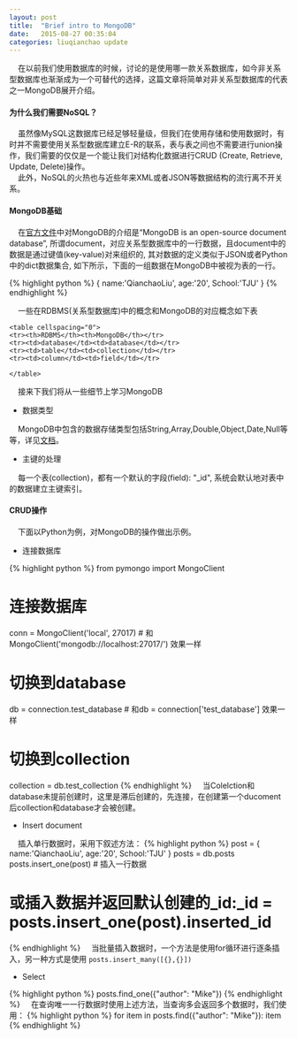 ```yaml
---
layout: post
title:  "Brief intro to MongoDB"
date:   2015-08-27 00:35:04
categories: liuqianchao update
---
```




&nbsp;&nbsp;&nbsp;&nbsp;在以前我们使用数据库的时候，讨论的是使用哪一款关系数据库，如今非关系型数据库也渐渐成为一个可替代的选择，这篇文章将简单对非关系型数据库的代表之一MongoDB展开介绍。

#### 为什么我们需要NoSQL？
&nbsp;&nbsp;&nbsp;&nbsp;虽然像MySQL这数据库已经足够轻量级，但我们在使用存储和使用数据时，有时并不需要使用关系型数据库建立E-R的联系，表与表之间也不需要进行union操作，我们需要的仅仅是一个能让我们对结构化数据进行CRUD (Create, Retrieve, Update, Delete)操作。   
&nbsp;&nbsp;&nbsp;&nbsp;此外，NoSQL的火热也与近些年来XML或者JSON等数据结构的流行离不开关系。

#### MongoDB基础
&nbsp;&nbsp;&nbsp;&nbsp;在[官方文件](https://docs.mongodb.org/manual/introduction/)中对MongoDB的介绍是“MongoDB is an open-source document database”, 所谓document，对应关系型数据库中的一行数据，且document中的数据是通过键值(key-value)对来组织的, 其对数据的定义类似于JSON或者Python中的dict数据集合, 如下所示，下面的一组数据在MongoDB中被视为表的一行。

{% highlight python %}
{
	name:'QianchaoLiu',
	age:'20',
	School:'TJU'
}
{% endhighlight %} 


&nbsp;&nbsp;&nbsp;&nbsp;一些在RDBMS(关系型数据库)中的概念和MongoDB的对应概念如下表

<div id="content">

    <table cellspacing="0">
    <tr><th>RDBMS</th><th>MongoDB</th></tr>
    <tr><td>database</td><td>database</td></tr>
    <tr><td>table</td><td>collection</td></tr>
    <tr><td>column</td><td>field</td></tr>

    </table>

</div>

&nbsp;&nbsp;&nbsp;&nbsp;接来下我们将从一些细节上学习MongoDB   

- 数据类型

&nbsp;&nbsp;&nbsp;&nbsp;MongoDB中包含的数据存储类型包括String,Array,Double,Object,Date,Null等等，详见[文档](https://docs.mongodb.org/manual/reference/bson-types/)。

- 主键的处理

&nbsp;&nbsp;&nbsp;&nbsp;每一个表(collection)，都有一个默认的字段(field): "_id", 系统会默认地对表中的数据建立主键索引。


#### CRUD操作

&nbsp;&nbsp;&nbsp;&nbsp;下面以Python为例，对MongoDB的操作做出示例。

- 连接数据库

{% highlight python %}
from pymongo import MongoClient
# 连接数据库
conn = MongoClient('local', 27017)  # 和MongoClient('mongodb://localhost:27017/') 效果一样
# 切换到database
db = connection.test_database  # 和db = connection['test_database'] 效果一样
# 切换到collection
collection = db.test_collection
{% endhighlight %} 
&nbsp;&nbsp;&nbsp;&nbsp;当Colelction和database未提前创建时，这里是滞后创建的，先连接，在创建第一个ducoment后collection和database才会被创建。

- Insert document

&nbsp;&nbsp;&nbsp;&nbsp;插入单行数据时，采用下叙述方法：
{% highlight python %}
post = {
	name:'QianchaoLiu',
	age:'20',
	School:'TJU'
}
posts = db.posts
posts.insert_one(post) # 插入一行数据
# 或插入数据并返回默认创建的_id:_id = posts.insert_one(post).inserted_id
{% endhighlight %}
&nbsp;&nbsp;&nbsp;&nbsp;当批量插入数据时，一个方法是使用for循环进行逐条插入，另一种方式是使用	`posts.insert_many([{},{}])`

- Select

{% highlight python %}
posts.find_one({"author": "Mike"})
{% endhighlight %}
&nbsp;&nbsp;&nbsp;&nbsp;在查询唯一一行数据时使用上述方法，当查询多会返回多个数据时，我们使用：
{% highlight python %}
for item in posts.find({"author": "Mike"}):
	item
{% endhighlight %}